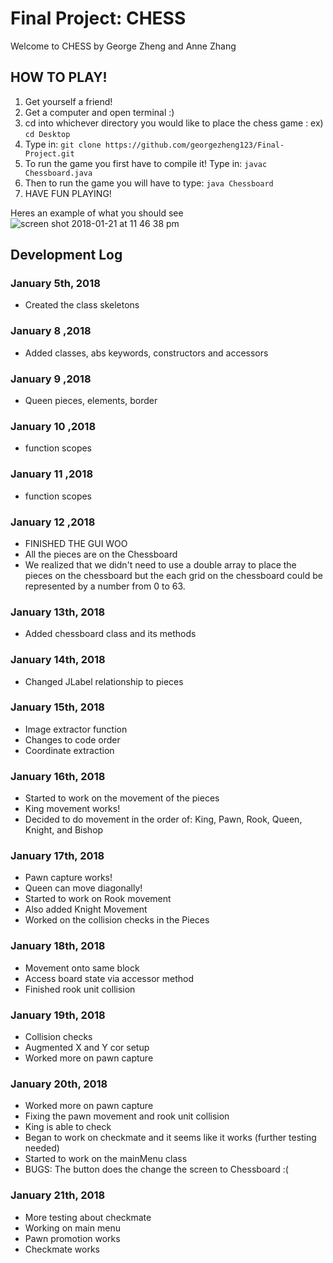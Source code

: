 # <b> Final Project: CHESS </b>
Welcome to CHESS by George Zheng and Anne Zhang
## HOW TO PLAY!
1. Get yourself a friend!
2. Get a computer and open terminal :)
3. cd into whichever directory you would like to place the chess game : ex) ``` cd Desktop ```
4. Type in: ```git clone https://github.com/georgezheng123/Final-Project.git```
5. To run the game you first have to compile it! Type in: ```javac Chessboard.java```
6. Then to run the game you will have to type: ```java Chessboard```
7. HAVE FUN PLAYING!

Heres an example of what you should see
![screen shot 2018-01-21 at 11 46 38 pm](https://user-images.githubusercontent.com/33818024/35205765-c022ad9a-ff05-11e7-9461-5d58df0dc3a2.png)

## Development Log
### January 5th, 2018
* Created the class skeletons
### January 8 ,2018
* Added classes, abs keywords, constructors and accessors
### January 9 ,2018
* Queen pieces, elements, border
### January 10 ,2018
* function scopes
### January 11 ,2018
* function scopes
### January 12 ,2018
* FINISHED THE GUI WOO
* All the pieces are on the Chessboard
* We realized that we didn't need to use a double array to place the pieces on the chessboard but the each grid on the chessboard could be represented by a number from 0 to 63.
### January 13th, 2018
* Added chessboard class and its methods
### January 14th, 2018
* Changed JLabel relationship to pieces
### January 15th, 2018
* Image extractor function
* Changes to code order
* Coordinate extraction
### January 16th, 2018
* Started to work on the movement of the pieces
* King movement works!
* Decided to do movement in the order of: King, Pawn, Rook, Queen, Knight, and Bishop
### January 17th, 2018
* Pawn capture works!
* Queen can move diagonally!
* Started to work on Rook movement
* Also added Knight Movement
* Worked on the collision checks in the Pieces
### January 18th, 2018
* Movement onto same block
* Access board state via accessor method
* Finished rook unit collision
### January 19th, 2018
* Collision checks 
* Augmented X and Y cor setup
* Worked more on pawn capture
### January 20th, 2018
* Worked more on pawn capture
* Fixing the pawn movement and rook unit collision
* King is able to check
* Began to work on checkmate and it seems like it works (further testing needed)
* Started to work on the mainMenu class
* BUGS: The button does the change the screen to Chessboard :( 
### January 21th, 2018
* More testing about checkmate
* Working on main menu
* Pawn promotion works
* Checkmate works



